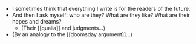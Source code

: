 - I sometimes think that everything I write is for the readers of the future.
- And then I ask myself: who are they? What are they like? What are their hopes and dreams?
  - (Their [[qualia]] and judgments...)
- (By an analogy to the [[doomsday argument]]…)
